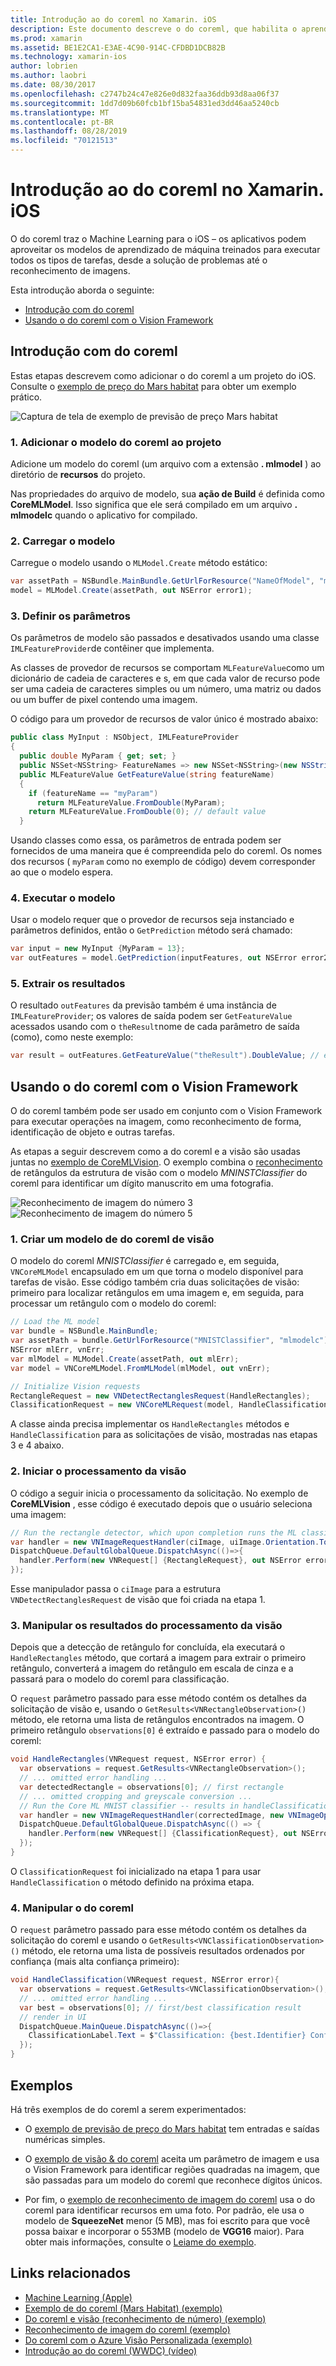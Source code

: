 ```yaml
---
title: Introdução ao do coreml no Xamarin. iOS
description: Este documento descreve o do coreml, que habilita o aprendizado de máquina no iOS. Este documento discute como começar a usar o do coreml e como usá-lo com o Vision Framework.
ms.prod: xamarin
ms.assetid: BE1E2CA1-E3AE-4C90-914C-CFDBD1DCB82B
ms.technology: xamarin-ios
author: lobrien
ms.author: laobri
ms.date: 08/30/2017
ms.openlocfilehash: c2747b24c47e826e0d832faa36ddb93d8aa06f37
ms.sourcegitcommit: 1dd7d09b60fcb1bf15ba54831ed3dd46aa5240cb
ms.translationtype: MT
ms.contentlocale: pt-BR
ms.lasthandoff: 08/28/2019
ms.locfileid: "70121513"
---
```

# <a name="introduction-to-coreml-in-xamarinios"></a>Introdução ao do coreml no Xamarin. iOS

O do coreml traz o Machine Learning para o iOS – os aplicativos podem aproveitar os modelos de aprendizado de máquina treinados para executar todos os tipos de tarefas, desde a solução de problemas até o reconhecimento de imagens.

Esta introdução aborda o seguinte:

- [Introdução com do coreml](#coreml)
- [Usando o do coreml com o Vision Framework](#coremlvision)

<a name="coreml" />

## <a name="getting-started-with-coreml"></a>Introdução com do coreml

Estas etapas descrevem como adicionar o do coreml a um projeto do iOS. Consulte o [exemplo de preço do Mars habitat](https://docs.microsoft.com/samples/xamarin/ios-samples/ios12-marshabitatcoremltimer/) para obter um exemplo prático.

![Captura de tela de exemplo de previsão de preço Mars habitat](coreml-images/marspricer-heading.png)

### <a name="1-add-the-coreml-model-to-the-project"></a>1. Adicionar o modelo do coreml ao projeto

Adicione um modelo do coreml (um arquivo com a extensão **. mlmodel** ) ao diretório de **recursos** do projeto. 

Nas propriedades do arquivo de modelo, sua **ação de Build** é definida como **CoreMLModel**. Isso significa que ele será compilado em um arquivo **. mlmodelc** quando o aplicativo for compilado.

### <a name="2-load-the-model"></a>2. Carregar o modelo

Carregue o modelo usando o `MLModel.Create` método estático:

```csharp
var assetPath = NSBundle.MainBundle.GetUrlForResource("NameOfModel", "mlmodelc");
model = MLModel.Create(assetPath, out NSError error1);
```

### <a name="3-set-the-parameters"></a>3. Definir os parâmetros

Os parâmetros de modelo são passados e desativados usando uma classe `IMLFeatureProvider`de contêiner que implementa.

As classes de provedor de recursos se comportam `MLFeatureValue`como um dicionário de cadeia de caracteres e s, em que cada valor de recurso pode ser uma cadeia de caracteres simples ou um número, uma matriz ou dados ou um buffer de pixel contendo uma imagem.

O código para um provedor de recursos de valor único é mostrado abaixo:

```csharp
public class MyInput : NSObject, IMLFeatureProvider
{
  public double MyParam { get; set; }
  public NSSet<NSString> FeatureNames => new NSSet<NSString>(new NSString("myParam"));
  public MLFeatureValue GetFeatureValue(string featureName)
  {
    if (featureName == "myParam")
      return MLFeatureValue.FromDouble(MyParam);
    return MLFeatureValue.FromDouble(0); // default value
  }
```

Usando classes como essa, os parâmetros de entrada podem ser fornecidos de uma maneira que é compreendida pelo do coreml. Os nomes dos recursos ( `myParam` como no exemplo de código) devem corresponder ao que o modelo espera.

### <a name="4-run-the-model"></a>4. Executar o modelo

Usar o modelo requer que o provedor de recursos seja instanciado e parâmetros definidos, então o `GetPrediction` método será chamado:

```csharp
var input = new MyInput {MyParam = 13};
var outFeatures = model.GetPrediction(inputFeatures, out NSError error2);
```

### <a name="5-extract-the-results"></a>5. Extrair os resultados

O resultado `outFeatures` da previsão também é uma instância de `IMLFeatureProvider`; os valores de saída podem ser `GetFeatureValue` acessados usando com o `theResult`nome de cada parâmetro de saída (como), como neste exemplo:

```csharp
var result = outFeatures.GetFeatureValue("theResult").DoubleValue; // eg. 6227020800
```

<a name="coremlvision" />

## <a name="using-coreml-with-the-vision-framework"></a>Usando o do coreml com o Vision Framework

O do coreml também pode ser usado em conjunto com o Vision Framework para executar operações na imagem, como reconhecimento de forma, identificação de objeto e outras tarefas.

As etapas a seguir descrevem como a do coreml e a visão são usadas juntas no [exemplo de CoreMLVision](https://docs.microsoft.com/samples/xamarin/ios-samples/ios11-coremlvision). O exemplo combina o [reconhecimento](~/ios/platform/introduction-to-ios11/vision.md#rectangles) de retângulos da estrutura de visão com o modelo _MNINSTClassifier_ do coreml para identificar um dígito manuscrito em uma fotografia.

![Reconhecimento de imagem do número 3](coreml-images/vision3.png) ![Reconhecimento de imagem do número 5](coreml-images/vision5.png)

### <a name="1-create-a-vision-coreml-model"></a>1. Criar um modelo de do coreml de visão

O modelo do coreml _MNISTClassifier_ é carregado e, em seguida, `VNCoreMLModel` encapsulado em um que torna o modelo disponível para tarefas de visão. Esse código também cria duas solicitações de visão: primeiro para localizar retângulos em uma imagem e, em seguida, para processar um retângulo com o modelo do coreml:

```csharp
// Load the ML model
var bundle = NSBundle.MainBundle;
var assetPath = bundle.GetUrlForResource("MNISTClassifier", "mlmodelc");
NSError mlErr, vnErr;
var mlModel = MLModel.Create(assetPath, out mlErr);
var model = VNCoreMLModel.FromMLModel(mlModel, out vnErr);

// Initialize Vision requests
RectangleRequest = new VNDetectRectanglesRequest(HandleRectangles);
ClassificationRequest = new VNCoreMLRequest(model, HandleClassification);
```

A classe ainda precisa implementar os `HandleRectangles` métodos e `HandleClassification` para as solicitações de visão, mostradas nas etapas 3 e 4 abaixo.

### <a name="2-start-the-vision-processing"></a>2. Iniciar o processamento da visão

O código a seguir inicia o processamento da solicitação. No exemplo de **CoreMLVision** , esse código é executado depois que o usuário seleciona uma imagem:

```csharp
// Run the rectangle detector, which upon completion runs the ML classifier.
var handler = new VNImageRequestHandler(ciImage, uiImage.Orientation.ToCGImagePropertyOrientation(), new VNImageOptions());
DispatchQueue.DefaultGlobalQueue.DispatchAsync(()=>{
  handler.Perform(new VNRequest[] {RectangleRequest}, out NSError error);
});
```

Esse manipulador passa o `ciImage` para a estrutura `VNDetectRectanglesRequest` de visão que foi criada na etapa 1.

### <a name="3-handle-the-results-of-vision-processing"></a>3. Manipular os resultados do processamento da visão

Depois que a detecção de retângulo for concluída, ela executará o `HandleRectangles` método, que cortará a imagem para extrair o primeiro retângulo, converterá a imagem do retângulo em escala de cinza e a passará para o modelo do coreml para classificação.

O `request` parâmetro passado para esse método contém os detalhes da solicitação de visão e, usando o `GetResults<VNRectangleObservation>()` método, ele retorna uma lista de retângulos encontrados na imagem. O primeiro retângulo `observations[0]` é extraído e passado para o modelo do coreml:

```csharp
void HandleRectangles(VNRequest request, NSError error) {
  var observations = request.GetResults<VNRectangleObservation>();
  // ... omitted error handling ...
  var detectedRectangle = observations[0]; // first rectangle
  // ... omitted cropping and greyscale conversion ...
  // Run the Core ML MNIST classifier -- results in handleClassification method
  var handler = new VNImageRequestHandler(correctedImage, new VNImageOptions());
  DispatchQueue.DefaultGlobalQueue.DispatchAsync(() => {
    handler.Perform(new VNRequest[] {ClassificationRequest}, out NSError err);
  });
}
```

O `ClassificationRequest` foi inicializado na etapa 1 para usar `HandleClassification` o método definido na próxima etapa.

### <a name="4-handle-the-coreml"></a>4. Manipular o do coreml

O `request` parâmetro passado para esse método contém os detalhes da solicitação do coreml e usando o `GetResults<VNClassificationObservation>()` método, ele retorna uma lista de possíveis resultados ordenados por confiança (mais alta confiança primeiro):

```csharp
void HandleClassification(VNRequest request, NSError error){
  var observations = request.GetResults<VNClassificationObservation>();
  // ... omitted error handling ...
  var best = observations[0]; // first/best classification result
  // render in UI
  DispatchQueue.MainQueue.DispatchAsync(()=>{
    ClassificationLabel.Text = $"Classification: {best.Identifier} Confidence: {best.Confidence * 100f:#.00}%";
  });
}
```

## <a name="samples"></a>Exemplos

Há três exemplos de do coreml a serem experimentados:

- O [exemplo de previsão de preço do Mars habitat](https://docs.microsoft.com/samples/xamarin/ios-samples/ios12-marshabitatcoremltimer/) tem entradas e saídas numéricas simples.

- O [exemplo de visão & do coreml](https://docs.microsoft.com/samples/xamarin/ios-samples/ios11-coremlvision) aceita um parâmetro de imagem e usa o Vision Framework para identificar regiões quadradas na imagem, que são passadas para um modelo do coreml que reconhece dígitos únicos.

- Por fim, o [exemplo de reconhecimento de imagem do coreml](https://docs.microsoft.com/samples/xamarin/ios-samples/ios11-coremlimagerecognition) usa o do coreml para identificar recursos em uma foto. Por padrão, ele usa o modelo de **SqueezeNet** menor (5 MB), mas foi escrito para que você possa baixar e incorporar o 553MB (modelo de **VGG16** maior). Para obter mais informações, consulte o [Leiame do exemplo](https://github.com/xamarin/ios-samples/blob/master/ios11/CoreMLImageRecognition/CoreMLImageRecognition/README.md).

## <a name="related-links"></a>Links relacionados

- [Machine Learning (Apple)](https://developer.apple.com/machine-learning/)
- [Exemplo de do coreml (Mars Habitat) (exemplo)](https://docs.microsoft.com/samples/xamarin/ios-samples/ios12-marshabitatcoremltimer/)
- [Do coreml e visão (reconhecimento de número) (exemplo)](https://docs.microsoft.com/samples/xamarin/ios-samples/ios11-coremlvision)
- [Reconhecimento de imagem do coreml (exemplo)](https://docs.microsoft.com/samples/xamarin/ios-samples/ios11-coremlimagerecognition)
- [Do coreml com o Azure Visão Personalizada (exemplo)](https://docs.microsoft.com/samples/xamarin/ios-samples/ios11-coremlazuremodel)
- [Introdução ao do coreml (WWDC) (vídeo)](https://developer.apple.com/videos/play/wwdc2017/703/)
